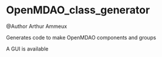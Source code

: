 # OpenMDAO_class_generator

@Author Arthur Ammeux

Generates code to make OpenMDAO components and groups

A GUI is available
